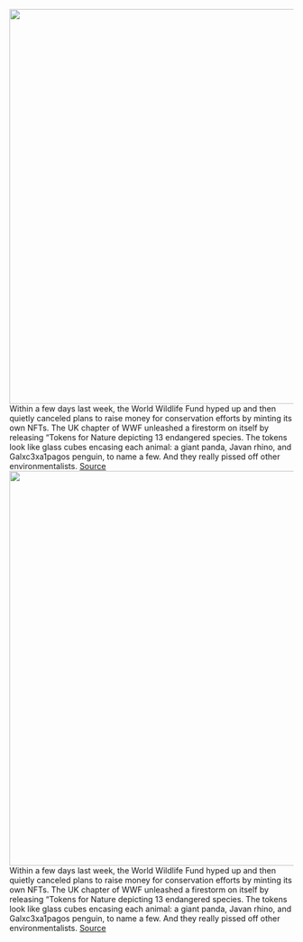 <img src='https://cdn.vox-cdn.com/thumbor/2JkIjMEMrcbeIXIPAsHJr-Ei01U=/0x0:2040x1360/1200x800/filters:focal(857x517:1183x843)/cdn.vox-cdn.com/uploads/chorus_image/image/70485131/acastro_210329_1777_nft_0004.0.jpg' width='700px' /><br/>
Within a few days last week, the World Wildlife Fund hyped up and then quietly canceled plans to raise money for conservation efforts by minting its own NFTs. The UK chapter of WWF unleashed a firestorm on itself by releasing “Tokens for Nature depicting 13 endangered species. The tokens look like glass cubes encasing each animal: a giant panda, Javan rhino, and Galxc3xa1pagos penguin, to name a few. And they really pissed off other environmentalists.
<a href='https://www.theverge.com/2022/2/8/22923530/world-wildlife-fund-nft-polygon-layer-2-blockchain-energy-emissions'> Source <a/><img src='https://cdn.vox-cdn.com/thumbor/2JkIjMEMrcbeIXIPAsHJr-Ei01U=/0x0:2040x1360/1200x800/filters:focal(857x517:1183x843)/cdn.vox-cdn.com/uploads/chorus_image/image/70485131/acastro_210329_1777_nft_0004.0.jpg' width='700px' /><br/>
Within a few days last week, the World Wildlife Fund hyped up and then quietly canceled plans to raise money for conservation efforts by minting its own NFTs. The UK chapter of WWF unleashed a firestorm on itself by releasing “Tokens for Nature depicting 13 endangered species. The tokens look like glass cubes encasing each animal: a giant panda, Javan rhino, and Galxc3xa1pagos penguin, to name a few. And they really pissed off other environmentalists.
<a href='https://www.theverge.com/2022/2/8/22923530/world-wildlife-fund-nft-polygon-layer-2-blockchain-energy-emissions'> Source <a/>